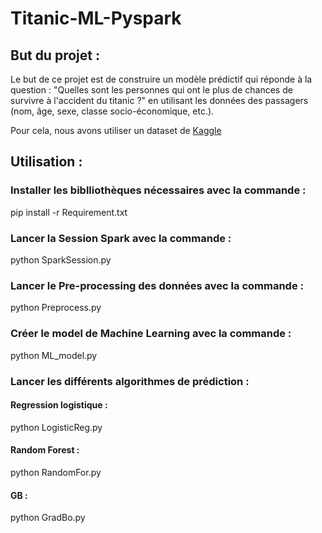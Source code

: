 # Titanic-ML-Pyspark

## But du projet :
Le but de ce projet est de construire un modèle prédictif qui réponde à la question : "Quelles sont les personnes qui ont le plus de chances de survivre à l'accident du titanic ?" en utilisant les données des passagers (nom, âge, sexe, classe socio-économique, etc.).

Pour cela, nous avons utiliser un dataset de [Kaggle](https://www.kaggle.com/competitions/titanic/data)

## Utilisation :
### Installer les biblliothèques nécessaires avec la commande :

pip install -r Requirement.txt


### Lancer la Session Spark avec la commande : 

python SparkSession.py

### Lancer le Pre-processing des données avec la commande :

python Preprocess.py

### Créer le model de Machine Learning avec la commande : 

python ML_model.py

### Lancer les différents algorithmes de prédiction : 

#### Regression logistique :
python LogisticReg.py

#### Random Forest :
python RandomFor.py

#### GB : 
python GradBo.py


